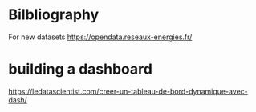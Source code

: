 # Bilbliography

For new  datasets
https://opendata.reseaux-energies.fr/

# building a dashboard
https://ledatascientist.com/creer-un-tableau-de-bord-dynamique-avec-dash/
